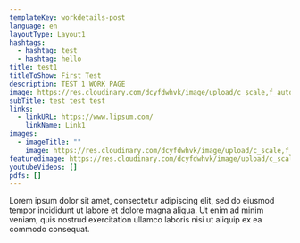 ```yaml
---
templateKey: workdetails-post
language: en
layoutType: Layout1
hashtags:
  - hashtag: test
  - hashtag: hello
title: test1
titleToShow: First Test
description: TEST 1 WORK PAGE
image: https://res.cloudinary.com/dcyfdwhvk/image/upload/c_scale,f_auto,q_100,w_2400/v1611757624/e1l2tffm2fec8peobufw.jpg
subTitle: test test test
links:
  - linkURL: https://www.lipsum.com/
    linkName: Link1
images:
  - imageTitle: ""
    image: https://res.cloudinary.com/dcyfdwhvk/image/upload/c_scale,f_auto,q_100,w_2400/v1627916672/pre8_h8frtk.jpg
featuredimage: https://res.cloudinary.com/dcyfdwhvk/image/upload/c_scale,f_auto,q_100,w_2400/v1611757624/e1l2tffm2fec8peobufw.jpg
youtubeVideos: []
pdfs: []
---
```

Lorem ipsum dolor sit amet, consectetur adipiscing elit, sed do eiusmod tempor incididunt ut labore et dolore magna aliqua. Ut enim ad minim veniam, quis nostrud exercitation ullamco laboris nisi ut aliquip ex ea commodo consequat.